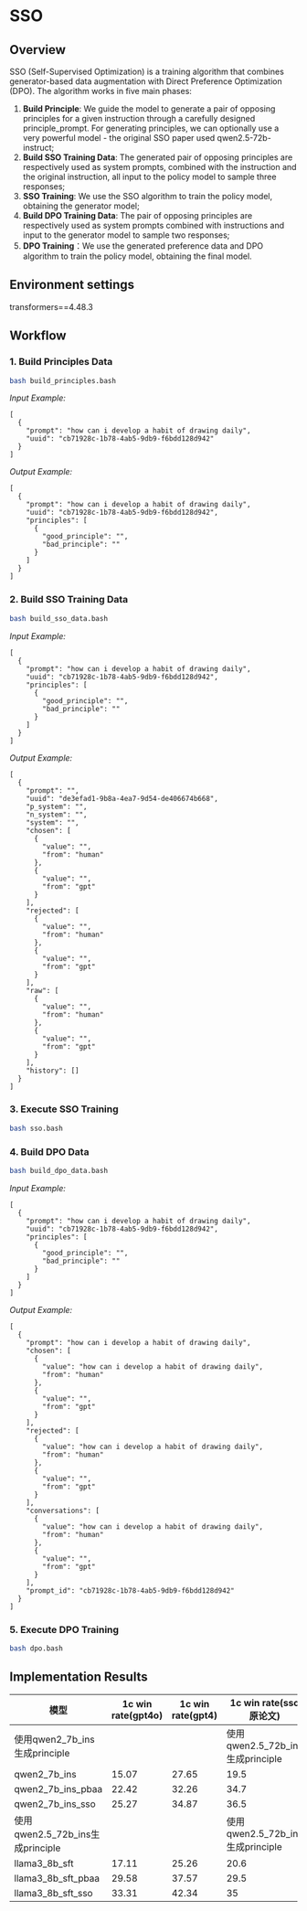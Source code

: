 # SSO

## Overview

SSO (Self-Supervised Optimization) is a training algorithm that combines generator-based data augmentation with Direct Preference Optimization (DPO). The algorithm works in five main phases:

1. **Build Principle**: We guide the model to generate a pair of opposing principles for a given instruction through a carefully designed principle_prompt. For generating principles, we can optionally use a very powerful model - the original SSO paper used qwen2.5-72b-instruct;
2. **Build SSO Training Data**: The generated pair of opposing principles are respectively used as system prompts, combined with the instruction and the original instruction, all input to the policy model to sample three responses;
3. **SSO Training**: We use the SSO algorithm to train the policy model, obtaining the generator model;
4. **Build DPO Training Data**: The pair of opposing principles are respectively used as system prompts combined with instructions and input to the generator model to sample two responses;
5. **DPO Training**：We use the generated preference data and DPO algorithm to train the policy model, obtaining the final model.

## Environment settings
transformers==4.48.3

## Workflow

### 1. Build Principles Data
```bash
bash build_principles.bash
```

*Input Example:*
```
[
  {
    "prompt": "how can i develop a habit of drawing daily",
    "uuid": "cb71928c-1b78-4ab5-9db9-f6bdd128d942"
  }
]
```

*Output Example:*
```
[
  {
    "prompt": "how can i develop a habit of drawing daily",
    "uuid": "cb71928c-1b78-4ab5-9db9-f6bdd128d942",
    "principles": [
      {
        "good_principle": "",
        "bad_principle": ""
      }
    ]
  }
]
```

### 2. Build SSO Training Data
```bash
bash build_sso_data.bash
```

*Input Example:*
```
[
  {
    "prompt": "how can i develop a habit of drawing daily",
    "uuid": "cb71928c-1b78-4ab5-9db9-f6bdd128d942",
    "principles": [
      {
        "good_principle": "",
        "bad_principle": ""
      }
    ]
  }
]
```

*Output Example:*
```
[
  {
    "prompt": "",
    "uuid": "de3efad1-9b8a-4ea7-9d54-de406674b668",
    "p_system": "",
    "n_system": "",
    "system": "",
    "chosen": [
      {
        "value": "",
        "from": "human"
      },
      {
        "value": "",
        "from": "gpt"
      }
    ],
    "rejected": [
      {
        "value": "",
        "from": "human"
      },
      {
        "value": "",
        "from": "gpt"
      }
    ],
    "raw": [
      {
        "value": "",
        "from": "human"
      },
      {
        "value": "",
        "from": "gpt"
      }
    ],
    "history": []
  }
]
```

### 3. Execute SSO Training
```bash
bash sso.bash
```

### 4. Build DPO Data
```bash
bash build_dpo_data.bash
```

*Input Example:*
```
[
  {
    "prompt": "how can i develop a habit of drawing daily",
    "uuid": "cb71928c-1b78-4ab5-9db9-f6bdd128d942",
    "principles": [
      {
        "good_principle": "",
        "bad_principle": ""
      }
    ]
  }
]
```

*Output Example:*
```
[
  {
    "prompt": "how can i develop a habit of drawing daily",
    "chosen": [
      {
        "value": "how can i develop a habit of drawing daily",
        "from": "human"
      },
      {
        "value": "",
        "from": "gpt"
      }
    ],
    "rejected": [
      {
        "value": "how can i develop a habit of drawing daily",
        "from": "human"
      },
      {
        "value": "",
        "from": "gpt"
      }
    ],
    "conversations": [
      {
        "value": "how can i develop a habit of drawing daily",
        "from": "human"
      },
      {
        "value": "",
        "from": "gpt"
      }
    ],
    "prompt_id": "cb71928c-1b78-4ab5-9db9-f6bdd128d942"
  }
]
```

### 5. Execute DPO Training
```bash
bash dpo.bash
```

## Implementation Results
| 模型 | 1c win rate(gpt4o) | 1c win rate(gpt4) | 1c win rate(sso原论文) |
|------|--------------------|--------------------|----------------------|
| 使用qwen2_7b_ins生成principle |  |  | 使用qwen2.5_72b_ins生成principle |
| qwen2_7b_ins | 15.07 | 27.65 | 19.5 |
| qwen2_7b_ins_pbaa | 22.42 | 32.26 | 34.7 |
| qwen2_7b_ins_sso | 25.27 | 34.87 | 36.5 |
| 使用qwen2.5_72b_ins生成principle |  |  | 使用qwen2.5_72b_ins生成principle |
| llama3_8b_sft | 17.11 | 25.26 | 20.6 |
| llama3_8b_sft_pbaa | 29.58 | 37.57 | 29.5 |
| llama3_8b_sft_sso | 33.31 | 42.34 | 35 |